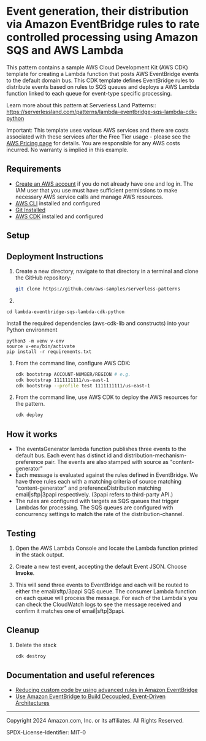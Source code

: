 # Event generation, their distribution via Amazon EventBridge rules to rate controlled processing using Amazon SQS and AWS Lambda

This pattern contains a sample AWS Cloud Development Kit (AWS CDK) template for creating a Lambda function that posts AWS EventBridge events to the default domain bus. This CDK template defines EventBridge rules to distribute events based on rules to SQS queues and deploys a AWS Lambda function linked to each queue for event-type specific processing.

Learn more about this pattern at Serverless Land Patterns:: https://serverlessland.com/patterns/lambda-eventbridge-sqs-lambda-cdk-python

Important: This template uses various AWS services and there are costs associated with these services after the Free Tier usage - please see the [AWS Pricing page](https://aws.amazon.com/pricing/) for details. You are responsible for any AWS costs incurred. No warranty is implied in this example.

## Requirements

- [Create an AWS account](https://portal.aws.amazon.com/gp/aws/developer/registration/index.html) if you do not already have one and log in. The IAM user that you use must have sufficient permissions to make necessary AWS service calls and manage AWS resources.
- [AWS CLI](https://docs.aws.amazon.com/cli/latest/userguide/install-cliv2.html) installed and configured
- [Git Installed](https://git-scm.com/book/en/v2/Getting-Started-Installing-Git)
- [AWS CDK](https://docs.aws.amazon.com/cdk/latest/guide/cli.html) installed and configured

## Setup


## Deployment Instructions

1. Create a new directory, navigate to that directory in a terminal and clone the GitHub repository:
   ```bash
   git clone https://github.com/aws-samples/serverless-patterns
   ```

1. 
```
cd lambda-eventbridge-sqs-lambda-cdk-python
```

Install the required dependencies (aws-cdk-lib and constructs) into your Python environment 
```
python3 -m venv v-env
source v-env/bin/activate
pip install -r requirements.txt
```

1. From the command line, configure AWS CDK:
   ```bash
   cdk bootstrap ACCOUNT-NUMBER/REGION # e.g.
   cdk bootstrap 1111111111/us-east-1
   cdk bootstrap --profile test 1111111111/us-east-1
   ```
1. From the command line, use AWS CDK to deploy the AWS resources for the pattern.
   ```bash
   cdk deploy
   ```


## How it works

- The eventsGenerator lambda function publishes three events to the default bus. Each event has distinct id and distribution-mechanism-preference pair. The events are also stamped with source as "content-generator"
- Each message is evaluated against the rules defined in EventBridge. We have three rules each with a matching criteria of source matching "content-generator" and preferenceDistribution matching email|sftp|3papi respectively. (3papi refers to third-party API.)
- The rules are configured with targets as SQS queues that trigger Lambdas for processing. The SQS queues are configured with concurrency settings to match the rate of the distribution-channel.


## Testing

1. Open the AWS Lambda Console and locate the Lambda function printed in the stack output.
1. Create a new test event, accepting the default Event JSON. Choose **Invoke**.

1. This will send three events to EventBridge and each will be routed to either the email/sftp/3papi SQS queue. The consumer Lambda function on each queue will process the message. For each of the Lambda's you can check the CloudWatch logs to see the message received and confirm it matches one of email|sftp|3papi.



## Cleanup

1. Delete the stack
   ```bash
   cdk destroy
   ```


## Documentation and useful references
- [Reducing custom code by using advanced rules in Amazon EventBridge](https://aws.amazon.com/blogs/compute/reducing-custom-code-by-using-advanced-rules-in-amazon-eventbridge/)
- [Use Amazon EventBridge to Build Decoupled, Event-Driven Architectures](https://serverlessland.com/learn/eventbridge/)

----
Copyright 2024 Amazon.com, Inc. or its affiliates. All Rights Reserved.

SPDX-License-Identifier: MIT-0